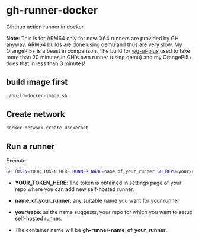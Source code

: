 # gh-runner-docker
Gihthub action runner in docker.

**Note**: This is for ARM64 only for now. X64 runners are provided by GH anyway. ARM64 builds are done using qemu and thus are very slow. My OrangePi5+ is a beast in comparison. The build for [wg-ui-plus](https://github.com/vijaygill/wg-ui-plus) used to take more than 20 minutes in GH's own runner (using qemu) and my OrangePi5+ does that in less than 3 minutes!

## build image first

```bash
./build-docker-image.sh


```

## Create network
```bash
docker network create dockernet

```

## Run a runner
Execute
```bash
GH_TOKEN=YOUR_TOKEN_HERE RUNNER_NAME=name_of_your_runner GH_REPO=your/repo ./run-container.sh

```

* **YOUR_TOKEN_HERE**: The token is obtained in settings page of your repo where you can add new self-hosted runner.
* **name_of_your_runner**: any suitable name you want for your runner
* **your/repo**: as the name suggests, your repo for which you want to setup self-hosted runner.

* The container name will be **gh-runner-name_of_your_runner**.
